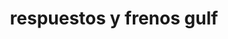 ---
title: "respuestos y frenos gulf"
url: /puerto-la-cruz/respuestos-y-frenos-gulf/
shop: piezas de automóviles
---